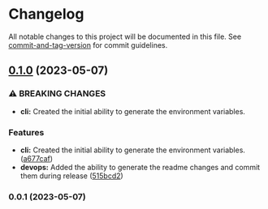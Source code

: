 # Changelog

All notable changes to this project will be documented in this file. See [commit-and-tag-version](https://github.com/absolute-version/commit-and-tag-version) for commit guidelines.

## [0.1.0](https://github.com/entrostat/supabase-env-generator/compare/v0.0.1...v0.1.0) (2023-05-07)


### ⚠ BREAKING CHANGES

* **cli:** Created the initial ability to generate the environment variables.

### Features

* **cli:** Created the initial ability to generate the environment variables. ([a677caf](https://github.com/entrostat/supabase-env-generator/commit/a677caf05772b916f3e81039394cc5c5dea31b92))
* **devops:** Added the ability to generate the readme changes and commit them during release ([515bcd2](https://github.com/entrostat/supabase-env-generator/commit/515bcd2171691e488281d955d14b888125a18ee9))

### 0.0.1 (2023-05-07)
